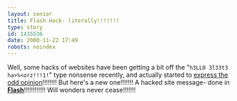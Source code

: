 ```yaml
---
layout: senior
title: Flash Hack- literally!!!!!!!
type: story
id: 1435536
date: 2000-11-22 17:49
robots: noindex
---
```


Well, some hacks of websites have been getting a bit off the "<code>h3LL0 3l33t3 ha&gt;%&lt;orz!!!1!</code>" type nonsense recently, and actually started to <a href="http://www.attrition.org/mirror/attrition/2000/11/20/www.theholybiblemission.com/2.html">express the odd opinion</a>!!!!!!!! But here's a new one!!!!!!! A hacked site message- done in <a href="http://www.attrition.org/mirror/attrition/2000/11/20/www.priceritepharmacy.com/"><b>Flash</b></a>!!!!!!!!!!!! Will wonders never cease!!!!!!!
<div style="clear: both;"></div>
